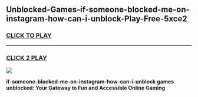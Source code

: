 
## Unblocked-Games-if-someone-blocked-me-on-instagram-how-can-i-unblock-Play-Free-5xce2
<h3>
<a href="https://premium76.site?title=if-someone-blocked-me-on-instagram-how-can-i-unblock&ref=12A">CLICK TO PLAY</a></h3>
<hr>

<h3>
<a href="https://premium76.site?title=if-someone-blocked-me-on-instagram-how-can-i-unblock&ref=12A">CLICK 2 PLAY</a>
  
</h3>

<a href="https://premium76.site?title=if-someone-blocked-me-on-instagram-how-can-i-unblock&ref=12A"><img src="https://clearcache.store/games.png"></a>


**if-someone-blocked-me-on-instagram-how-can-i-unblock games unblocked: Your Gateway to Fun and Accessible Online Gaming**

